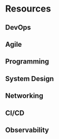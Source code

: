 # Resources

## DevOps

## Agile

## Programming

## System Design

## Networking

## CI/CD

## Observability
